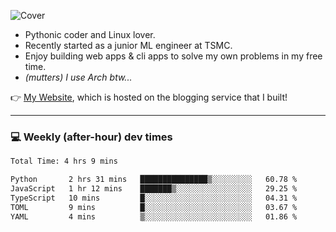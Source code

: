 ![Cover](https://i.imgur.com/BmnIp4h.jpg)

- Pythonic coder and Linux lover.
- Recently started as a junior ML engineer at TSMC.
- Enjoy building web apps & cli apps to solve my own problems in my free time.
- _(mutters) I use Arch btw..._

👉️ [My Website](https://whoosh.blog/@hank), which is hosted on the blogging service that I built!

---

### 💻 Weekly (after-hour) dev times

<!--START_SECTION:waka-->

```txt
Total Time: 4 hrs 9 mins

Python       2 hrs 31 mins   ███████████████▒░░░░░░░░░   60.78 %
JavaScript   1 hr 12 mins    ███████▒░░░░░░░░░░░░░░░░░   29.25 %
TypeScript   10 mins         █░░░░░░░░░░░░░░░░░░░░░░░░   04.31 %
TOML         9 mins          █░░░░░░░░░░░░░░░░░░░░░░░░   03.67 %
YAML         4 mins          ▒░░░░░░░░░░░░░░░░░░░░░░░░   01.86 %
```

<!--END_SECTION:waka-->
